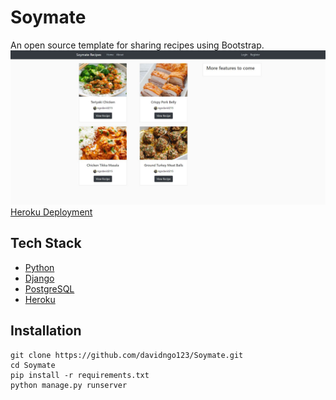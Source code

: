 # Soymate
An open source template for sharing recipes using Bootstrap.  
![Home](/rme-img/soymate-home.JPG)  
[Heroku Deployment](https://soymate.herokuapp.com/)

## Tech Stack
* [Python](https://www.python.org/)  
* [Django](https://www.djangoproject.com/)  
* [PostgreSQL](https://www.postgresql.org/)  
* [Heroku](https://www.heroku.com/)  

## Installation 
    git clone https://github.com/davidngo123/Soymate.git   
    cd Soymate     
    pip install -r requirements.txt  
    python manage.py runserver
    

